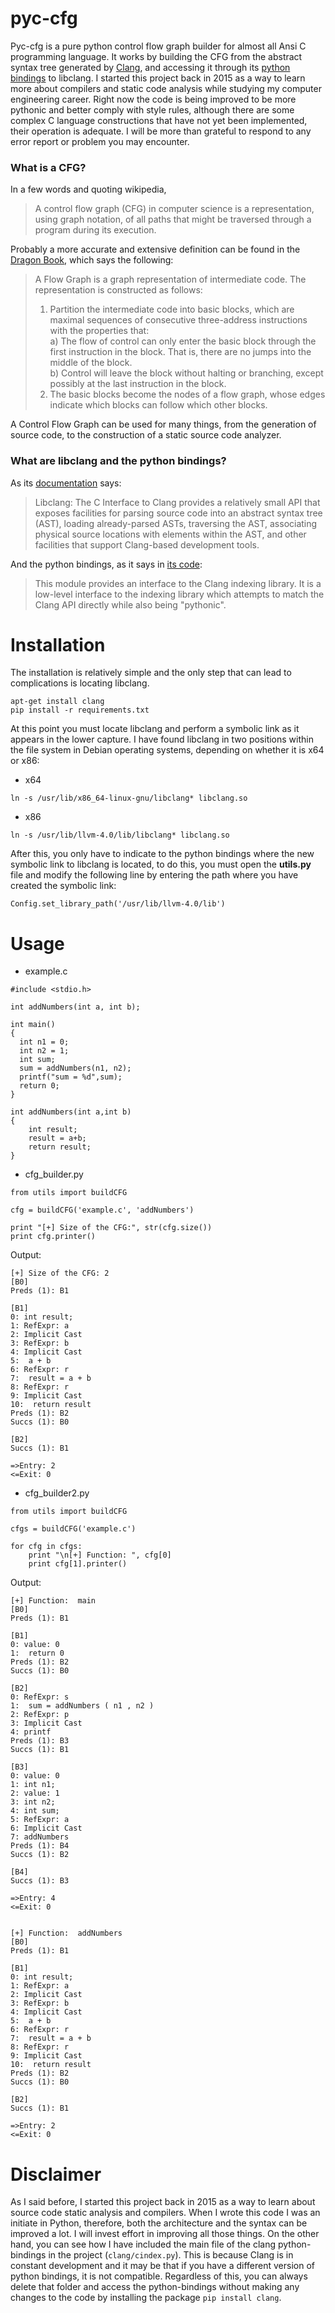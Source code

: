 # pyc-cfg

Pyc-cfg is a pure python control flow graph builder for almost all Ansi C programming language. It works by building the CFG from the abstract syntax tree generated by [Clang](https://github.com/llvm-mirror/clang), and accessing it through its [python bindings](https://github.com/llvm-mirror/clang/tree/master/bindings/python) to libclang. I started this project back in 2015 as a way to learn more about compilers and static code analysis while studying my computer engineering career. Right now the code is being improved to be more pythonic and better comply with style rules, although there are some complex C language constructions that have not yet been implemented, their operation is adequate. I will be more than grateful to respond to any error report or problem you may encounter.

### What is a CFG?
In a few words and quoting wikipedia, 
> A control flow graph (CFG) in computer science is a representation, using graph notation, of all paths that might be traversed through a program during its execution.

Probably a more accurate and extensive definition can be found in the [Dragon Book](https://www.amazon.es/Compilers-Principles-Techniques-Tools-Gradiance/dp/0321547985/ref=sr_1_1?s=foreign-books&ie=UTF8&qid=1517056798&sr=1-1&keywords=compilers+principles%2C+techniques%2C+and+tools), which says the following:
> A Flow Graph is a graph representation of intermediate code. The representation is constructed as follows:  
 > 1. Partition  the  intermediate  code  into basic blocks, which  are  maximal  sequences  of consecutive  three-address  instructions  with  the  properties  that:  
> a) The  flow  of  control  can  only  enter  the  basic  block  through  the  first instruction  in  the  block.  That  is,  there  are  no jumps  into the  middle of  the  block.  
> b) Control will leave the block without halting or branching, except possibly  at  the  last  instruction  in  the  block.  
> 2. The  basic  blocks  become  the  nodes  of  a flow  graph, whose  edges  indicate which  blocks  can  follow  which  other  blocks.  

A Control Flow Graph can be used for many things, from the generation of source code, to the construction of a static source code analyzer.
### What are libclang and the python bindings?
As its [documentation](https://clang.llvm.org/doxygen/group__CINDEX.html) says:
> Libclang: The C Interface to Clang provides a relatively small API that exposes facilities for parsing source code into an abstract syntax tree (AST), loading already-parsed ASTs, traversing the AST, associating physical source locations with elements within the AST, and other facilities that support Clang-based development tools.

And the python bindings, as it says in [its code](https://github.com/llvm-mirror/clang/blob/master/bindings/python/clang/cindex.py):
> This module provides an interface to the Clang indexing library. It is a low-level interface to the indexing library which attempts to match the Clang API directly while also being "pythonic".
# Installation
The installation is relatively simple and the only step that can lead to complications is locating libclang.
```
apt-get install clang
pip install -r requirements.txt
```
At this point you must locate libclang and perform a symbolic link as it appears in the lower capture. I have found libclang in two positions within the file system in Debian operating systems, depending on whether it is x64 or x86:
* x64
```
ln -s /usr/lib/x86_64-linux-gnu/libclang* libclang.so
```
* x86
```
ln -s /usr/lib/llvm-4.0/lib/libclang* libclang.so
```
After this, you only have to indicate to the python bindings where the new symbolic link to libclang is located, to do this, you must open the **utils.py** file and modify the following line by entering the path where you have created the symbolic link:
```
Config.set_library_path('/usr/lib/llvm-4.0/lib') 
```
# Usage
* example.c
```
#include <stdio.h>

int addNumbers(int a, int b);

int main()
{
  int n1 = 0;
  int n2 = 1;
  int sum;  
  sum = addNumbers(n1, n2);
  printf("sum = %d",sum);
  return 0;
}

int addNumbers(int a,int b)
{
    int result;
    result = a+b;
    return result;
}

```
* cfg_builder.py
```
from utils import buildCFG

cfg = buildCFG('example.c', 'addNumbers')

print "[+] Size of the CFG:", str(cfg.size())
print cfg.printer()
```
Output:
```
[+] Size of the CFG: 2
[B0]
Preds (1): B1

[B1]
0: int result;
1: RefExpr: a
2: Implicit Cast
3: RefExpr: b
4: Implicit Cast
5:  a + b
6: RefExpr: r
7:  result = a + b
8: RefExpr: r
9: Implicit Cast
10:  return result
Preds (1): B2
Succs (1): B0

[B2]
Succs (1): B1

=>Entry: 2
<=Exit: 0
```
* cfg_builder2.py
```
from utils import buildCFG

cfgs = buildCFG('example.c')

for cfg in cfgs:
    print "\n[+] Function: ", cfg[0]
    print cfg[1].printer()
```
Output:
```
[+] Function:  main
[B0]
Preds (1): B1

[B1]
0: value: 0
1:  return 0
Preds (1): B2
Succs (1): B0

[B2]
0: RefExpr: s
1:  sum = addNumbers ( n1 , n2 )
2: RefExpr: p
3: Implicit Cast
4: printf
Preds (1): B3
Succs (1): B1

[B3]
0: value: 0
1: int n1;
2: value: 1
3: int n2;
4: int sum;
5: RefExpr: a
6: Implicit Cast
7: addNumbers
Preds (1): B4
Succs (1): B2

[B4]
Succs (1): B3

=>Entry: 4
<=Exit: 0


[+] Function:  addNumbers
[B0]
Preds (1): B1

[B1]
0: int result;
1: RefExpr: a
2: Implicit Cast
3: RefExpr: b
4: Implicit Cast
5:  a + b
6: RefExpr: r
7:  result = a + b
8: RefExpr: r
9: Implicit Cast
10:  return result
Preds (1): B2
Succs (1): B0

[B2]
Succs (1): B1

=>Entry: 2
<=Exit: 0
```
# Disclaimer
As I said before, I started this project back in 2015 as a way to learn about source code static analysis and compilers. When I wrote this code I was an initiate in Python, therefore, both the architecture and the syntax can be improved a lot. I will invest effort in improving all those things.
On the other hand, you can see how I have included the main file of the clang python-bindings in the project (```clang/cindex.py```). This is because Clang is in constant development and it may be that if you have a different version of python bindings, it is not compatible. Regardless of this, you can always delete that folder and access the python-bindings without making any changes to the code by installing the package ```pip install clang```.
